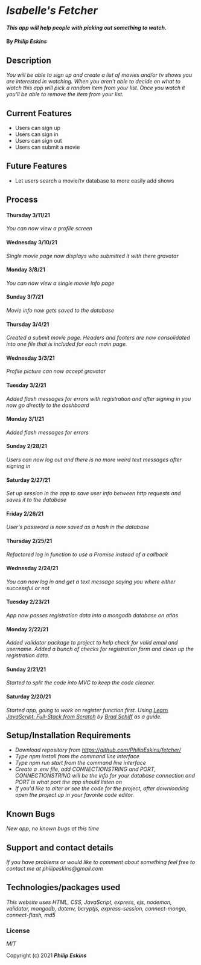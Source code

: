 # _Isabelle's Fetcher_

#### _This app will help people with picking out something to watch._

#### By _**Philip Eskins**_

## Description

_You will be able to sign up and create a list of movies and/or tv shows you are interested in watching. When you aren't able to decide on what to watch this app will pick a random item from your list. Once you watch it you'll be able to remove the item from your list._

## Current Features
* Users can sign up
* Users can sign in
* Users can sign out
* Users can submit a movie

## Future Features
* Let users search a movie/tv database to more easily add shows

## Process

#### Thursday 3/11/21
_You can now view a profile screen_

#### Wednesday 3/10/21
_Single movie page now displays who submitted it with there gravatar_

#### Monday 3/8/21
_You can now view a single movie info page_

#### Sunday 3/7/21
_Movie info now gets saved to the database_

#### Thursday 3/4/21
_Created a submit movie page. Headers and footers are now consolidated into one file that is included for each main page._

#### Wednesday 3/3/21
_Profile picture can now accept gravatar_

#### Tuesday 3/2/21
_Added flash messages for errors with registration and after signing in you now go directly to the dashboard_

#### Monday 3/1/21
_Added flash messages for errors_

#### Sunday 2/28/21
_Users can now log out and there is no more weird text messages after signing in_

#### Saturday 2/27/21
_Set up session in the app to save user info between http requests and saves it to the database_

#### Friday 2/26/21
_User's password is now saved as a hash in the database_

#### Thursday 2/25/21
_Refactored log in function to use a Promise instead of a callback_

#### Wednesday 2/24/21
_You can now log in and get a text message saying you where either successful or not_

#### Tuesday 2/23/21
_App now passes registration data into a mongodb database on atlas_

#### Monday 2/22/21
_Added validator package to project to help check for valid email and username. Added a bunch of checks for registration form and clean up the registration data._

#### Sunday 2/21/21
_Started to split the code into MVC to keep the code cleaner._

#### Saturday 2/20/21
_Started app, going to work on register function first. Using [Learn JavaScript: Full-Stack from Scratch](https://www.udemy.com/course/learn-javascript-full-stack-from-scratch/learn/lecture/14678098#overview) by [Brad Schiff](https://www.udemy.com/user/bradschiff/) as a guide._


## Setup/Installation Requirements

* _Download repository from https://github.com/PhilipEskins/fetcher/_
* _Type npm install from the command line interface_
* _Type npm run start from the command line interface_
* _Create a .env file, add CONNECTIONSTRING and PORT, CONNECTIONSTRING will be the info for your database connection and PORT is what port the app should listen on_
* _If you'd like to alter or see the code for the project, after downloading open the project up in your favorite code editor._

## Known Bugs

_New app, no known bugs at this time_

## Support and contact details

_If you have problems or would like to comment about something feel free to contact me at philipeskins@gmail.com_

## Technologies/packages used

_This website uses HTML, CSS, JavaScript, express, ejs, nodemon, validator, mongodb, dotenv, bcryptjs, express-session, connect-mongo, connect-flash, md5_

### License

*MIT*

Copyright (c) 2021 **_Philip Eskins_**
